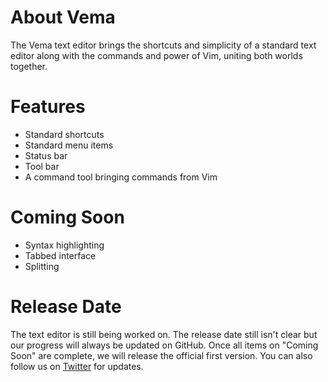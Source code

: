 # About Vema

The Vema text editor brings the shortcuts and simplicity of a standard text editor along with the commands and power of Vim, uniting both worlds together.

# Features

* Standard shortcuts
* Standard menu items
* Status bar
* Tool bar
* A command tool bringing commands from Vim

# Coming Soon

* Syntax highlighting
* Tabbed interface
* Splitting

# Release Date

The text editor is still being worked on. The release date still isn't clear but our progress will always be updated on GitHub. Once all items on "Coming Soon" are complete, we will release the official first version. You can also follow us on [Twitter](https://twitter.com/vema_editor) for updates.
